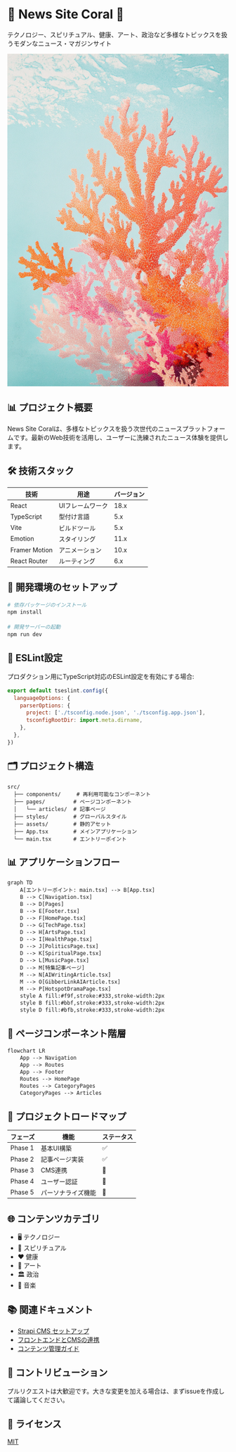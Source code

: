 # 🌊 News Site Coral 🌊

テクノロジー、スピリチュアル、健康、アート、政治など多様なトピックスを扱うモダンなニュース・マガジンサイト

![Coral Logo](/public/images/coral.png)

## 📊 プロジェクト概要

News Site Coralは、多様なトピックスを扱う次世代のニュースプラットフォームです。最新のWeb技術を活用し、ユーザーに洗練されたニュース体験を提供します。

## 🛠️ 技術スタック

| 技術 | 用途 | バージョン |
|------|------|----------|
| React | UIフレームワーク | 18.x |
| TypeScript | 型付け言語 | 5.x |
| Vite | ビルドツール | 5.x |
| Emotion | スタイリング | 11.x |
| Framer Motion | アニメーション | 10.x |
| React Router | ルーティング | 6.x |

## 🚀 開発環境のセットアップ

```bash
# 依存パッケージのインストール
npm install

# 開発サーバーの起動
npm run dev
```

## 📝 ESLint設定

プロダクション用にTypeScript対応のESLint設定を有効にする場合:

```js
export default tseslint.config({
  languageOptions: {
    parserOptions: {
      project: ['./tsconfig.node.json', './tsconfig.app.json'],
      tsconfigRootDir: import.meta.dirname,
    },
  },
})
```

## 🗂️ プロジェクト構造

```
src/
  ├── components/     # 再利用可能なコンポーネント
  ├── pages/         # ページコンポーネント
  │   └── articles/  # 記事ページ
  ├── styles/        # グローバルスタイル
  ├── assets/        # 静的アセット
  ├── App.tsx        # メインアプリケーション
  └── main.tsx       # エントリーポイント
```

## 📊 アプリケーションフロー

```mermaid
graph TD
    A[エントリーポイント: main.tsx] --> B[App.tsx]
    B --> C[Navigation.tsx]
    B --> D[Pages]
    B --> E[Footer.tsx]
    D --> F[HomePage.tsx]
    D --> G[TechPage.tsx]
    D --> H[ArtsPage.tsx]
    D --> I[HealthPage.tsx]
    D --> J[PoliticsPage.tsx]
    D --> K[SpiritualPage.tsx]
    D --> L[MusicPage.tsx]
    D --> M[特集記事ページ]
    M --> N[AIWritingArticle.tsx]
    M --> O[GibberLinkAIArticle.tsx]
    M --> P[HotspotDramaPage.tsx]
    style A fill:#f9f,stroke:#333,stroke-width:2px
    style B fill:#bbf,stroke:#333,stroke-width:2px
    style D fill:#bfb,stroke:#333,stroke-width:2px
```

## 📱 ページコンポーネント階層

```mermaid
flowchart LR
    App --> Navigation
    App --> Routes
    App --> Footer
    Routes --> HomePage
    Routes --> CategoryPages
    CategoryPages --> Articles
```

## 📅 プロジェクトロードマップ

| フェーズ | 機能 | ステータス |
|---------|------|----------|
| Phase 1 | 基本UI構築 | ✅ |
| Phase 2 | 記事ページ実装 | ✅ |
| Phase 3 | CMS連携 | 🔄 |
| Phase 4 | ユーザー認証 | 📅 |
| Phase 5 | パーソナライズ機能 | 📅 |

## 🌐 コンテンツカテゴリ

- 🖥️ テクノロジー
- 🧘 スピリチュアル
- ❤️ 健康
- 🎨 アート
- 🏛️ 政治
- 🎵 音楽

## 📚 関連ドキュメント

- [Strapi CMS セットアップ](/docs/strapi-setup.md)
- [フロントエンドとCMSの連携](/docs/frontend-cms-integration.md)
- [コンテンツ管理ガイド](/docs/content-management.md)

## 👥 コントリビューション

プルリクエストは大歓迎です。大きな変更を加える場合は、まずissueを作成して議論してください。

## 📜 ライセンス

[MIT](https://choosealicense.com/licenses/mit/)

